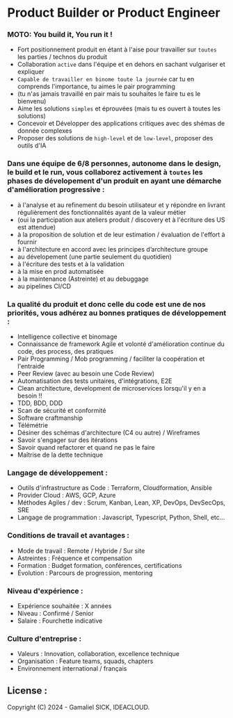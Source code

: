 # Product Builder or Product Engineer

### MOTO: You build it, You run it !

* Fort positionnement produit en étant à l'aise pour travailler sur `toutes` les parties / technos du produit
* Collaboration `active` dans l'équipe et en dehors en sachant vulgariser et expliquer
* `Capable de travailler en binome toute la journée` car tu en comprends l'importance, tu aimes le pair programming
* (tu n'as jamais travaillé en pair mais tu souhaites le faire tu es le bienvenu)
* Aime les solutions `simples` et éprouvées (mais tu es ouvert à toutes les solutions)
* Concevoir et Développer des applications critiques avec des shémas de donnée complexes
* Proposer des solutions de `high-level` et de `low-level`, proposer des outils d'IA


### Dans une équipe de 6/8 personnes, autonome dans le design, le build et le run, vous collaborez activement à `toutes` les phases de dévelopement d'un produit en ayant une démarche d'amélioration progressive :
* à l'analyse et au refinement du besoin utilisateur et y répondre en livrant régulièrement des fonctionnalités ayant de la valeur métier
* (oui la participation aux ateliers produit / discovery et à l'écriture des US est attendue)
* à la proposition de solution et de leur estimation / évaluation de l'effort à fournir
* à l'architecture en accord avec les principes d’architecture groupe
* au dévelopement (une partie seulement du quotidien)
* à l'écriture des tests et à la validation
* à la mise en prod automatisée
* à la maintenance (Astreinte) et au debuggage
* au pipelines CI/CD


### La qualité du produit et donc celle du code est une de nos priorités, vous adhérez au bonnes pratiques de développement :
* Intelligence collective et binomage
* Connaissance de framework Agile et volonté d'amélioration continue du code, des process, des pratiques
* Pair Programming / Mob programming / faciliter la coopération et l'entraide
* Peer Review (avec au besoin une Code Review)
* Automatisation des tests unitaires, d'intégrations, E2E
* Clean architecture, development de microservices lorsqu'il y en a besoin !!
* TDD, BDD, DDD
* Scan de sécurité et conformité
* Software craftmanship
* Télémétrie
* Désiner des schémas d'architecture (C4 ou autre) / Wireframes
* Savoir s'engager sur des itérations
* Savoir quand refactorer et quand ne pas le faire
* Maîtrise de la dette technique


### Langage de développement :
* Outils d'infrastructure as Code : Terraform, Cloudformation, Ansible
* Provider Cloud : AWS, GCP, Azure
* Méthodes Agiles / dev : Scrum, Kanban, Lean, XP, DevOps, DevSecOps, SRE
* Langage de programmation : Javascript, Typescript, Python, Shell, etc...


### Conditions de travail et avantages :
* Mode de travail : Remote / Hybride / Sur site
* Astreintes : Fréquence et compensation
* Formation : Budget formation, conférences, certifications
* Évolution : Parcours de progression, mentoring


### Niveau d'expérience :
* Expérience souhaitée : X années
* Niveau : Confirmé / Senior
* Salaire : Fourchette indicative


### Culture d'entreprise :
* Valeurs : Innovation, collaboration, excellence technique
* Organisation : Feature teams, squads, chapters
* Environnement international / français

## License :
Copyright (C) 2024 - Gamaliel SICK, IDEACLOUD.